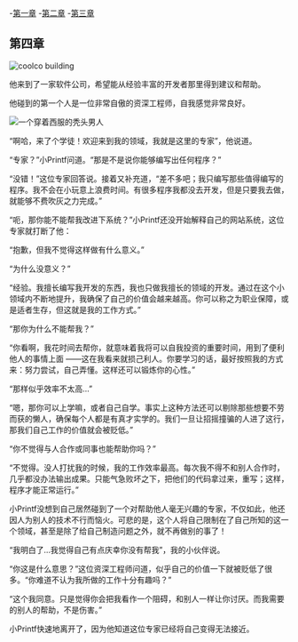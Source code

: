 -[第一章](http://codingpy.com/article/the-little-printf-chapter01/)
-[第二章](http://codingpy.com/article/the-little-printf-chapter02/)
-[第三章](http://codingpy.com/article/the-little-printf-chapter03/)

## 第四章

![coolco building](http://ferd.ca/static/img/printf/building.png)

他来到了一家软件公司，希望能从经验丰富的开发者那里得到建议和帮助。

他碰到的第一个人是一位非常自傲的资深工程师，自我感觉非常良好。

![一个穿着西服的秃头男人](http://ferd.ca/static/img/printf/pro.png)

“啊哈，来了个学徒！欢迎来到我的领域，我就是这里的专家”，他说道。

“专家？”小Printf问道。“那是不是说你能够编写出任何程序？”

“没错！”这位专家回答说。接着又补充道，“差不多吧；我只编写那些值得编写的程序。我不会在小玩意上浪费时间。有很多程序我都没去开发，但是只要我去做，就能够不费吹灰之力完成。”

“呃，那你能不能帮我改进下系统？”小Printf还没开始解释自己的网站系统，这位专家就打断了他：

“抱歉，但我不觉得这样做有什么意义。”

“为什么没意义？”

“经验。我擅长编写我开发的东西，我也只做我擅长的领域的开发。通过在这个小领域内不断地提升，我确保了自己的价值会越来越高。你可以称之为职业保障，或是适者生存，但这就是我的工作方式。”

“那你为什么不能帮我？”

“你看啊，我花时间去帮你，就意味着我将可以自我投资的重要时间，用到了便利他人的事情上面 ——这在我看来就损己利人。你要学习的话，最好按照我的方式来：努力尝试，自己弄懂。这样还可以锻炼你的心性。”

“那样似乎效率不太高...”

“嗯，那你可以上学嘛，或者自己自学。事实上这种方法还可以剔除那些想要不劳而获的懒人，确保每个人都是有真才实学的。我们一旦让招摇撞骗的人进了这行，那我们自己工作的价值就会被贬低。”

“你不觉得与人合作或同事也能帮助你吗？”

“不觉得。没人打扰我的时候，我的工作效率最高。每次我不得不和别人合作时，几乎都没办法输出成果。只能气急败坏之下，把他们的代码拿过来，重写；这样，程序才能正常运行。”

小Printf没想到自己居然碰到了一个对帮助他人毫无兴趣的专家，不仅如此，他还因人为别人的技术不行而恼火。可悲的是，这个人将自己限制在了自己所知的这一个领域，甚至是除了给自己制造问题之外，就不再做别的事了！

“我明白了...我觉得自己有点庆幸你没有帮我”，我的小伙伴说。

“你这是什么意思？”这位资深工程师问道，似乎自己的价值一下就被贬低了很多。“你难道不认为我所做的工作十分有趣吗？”

“这个我同意。只是觉得你会把我看作一个阻碍，和别人一样让你讨厌。而我需要的别人的帮助，不是伤害。”

小Printf快速地离开了，因为他知道这位专家已经将自己变得无法接近。
